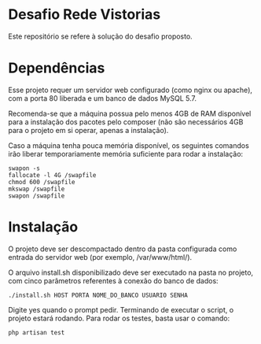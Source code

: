 # Desafio Rede Vistorias

Este repositório se refere à solução do desafio proposto.

# Dependências

Esse projeto requer um servidor web configurado (como nginx ou apache), com a porta 80 liberada e um banco de dados MySQL 5.7.

Recomenda-se que a máquina possua pelo menos 4GB de RAM disponível para a instalação dos pacotes pelo composer (não são necessários 4GB para o projeto em si operar, apenas a instalação).

Caso a máquina tenha pouca memória disponível, os seguintes comandos irão liberar temporariamente memória suficiente para rodar a instalação:

```
swapon -s
fallocate -l 4G /swapfile
chmod 600 /swapfile
mkswap /swapfile
swapon /swapfile
```

# Instalação

O projeto deve ser descompactado dentro da pasta configurada como entrada do servidor web (por exemplo, /var/www/html/).

O arquivo install.sh disponibilizado deve ser executado na pasta no projeto, com cinco parâmetros referentes à conexão do banco de dados:

```
./install.sh HOST PORTA NOME_DO_BANCO USUARIO SENHA
```

Digite yes quando o prompt pedir. Terminando de executar o script, o projeto estará rodando. Para rodar os testes, basta usar o comando:

```
php artisan test
```